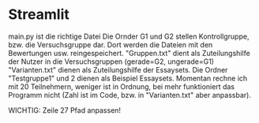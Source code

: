 # Streamlit
main.py ist die richtige Datei
Die Ornder G1 und G2 stellen Kontrollgruppe, bzw. die Versuchsgruppe dar. Dort werden die Dateien mit den Bewertungen usw. reingespeichert.
"Gruppen.txt" dient als Zuteilungshilfe der Nutzer in die Versuchsgruppen (gerade=G2, ungerade=G1)
"Varianten.txt" dienen als Zuteilungshilfe der Essaysets.
Die Ordner "Testgruppe1" und 2 dienen als Beispiel Essaysets.
Momentan rechne ich mit 20 Teilnehmern, weniger ist in Ordnung, bei mehr funktioniert das Programm nicht (Zahl ist im Code, bzw. in "Varianten.txt" aber anpassbar).

WICHTIG: Zeile 27 Pfad anpassen!

